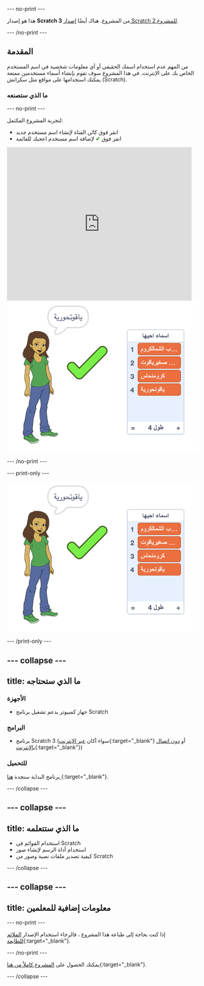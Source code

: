 --- no-print ---

هذا هو إصدار **Scratch 3** من المشروع. هناك أيضًا [إصدار Scratch 2 للمشروع](https://projects.raspberrypi.org/ar-SA/projects/username-generator-scratch2).

--- /no-print ---

## المقدمة

من المهم عدم استخدام اسمك الحقيقي أو أي معلومات شخصية في اسم المستخدم الخاص بك على الإنترنت. في هذا المشروع سوف تقوم بإنشاء أسماء مستخدمين ممتعة يمكنك استخدامها على مواقع مثل سكراتش (Scratch).

### ما الذي ستصنعه

--- no-print ---

لتجربة المشروع المكتمل:

- انقر فوق كائن الفتاة لإنشاء اسم مستخدم جديد
- انقر فوق <span style="color: green;">✔</span> لإضافة اسم مستخدم اعجبك للقائمة

<div class="scratch-preview">
  <iframe allowtransparency="true" width="485" height="402" src="https://scratch.mit.edu/projects/embed/408402285/?autostart=false" frameborder="0" scrolling="no"></iframe>
  <img src="images/usernames-final.png">
</div>

--- /no-print ---

--- print-only ---

![المشروع كامل](images/usernames-final.png)

--- /print-only ---

--- collapse ---
---
title: ما الذي ستحتاجه
---

### الأجهزة

- جهاز كمبيوتر يدعم تشغيل برنامج Scratch

### البرامج

- برنامج Scratch 3 (سواء أكان [عبر الإنترنت](http://rpf.io/scratchon){:target="_blank"} أو [دون اتصال بالإنترنت](http://rpf.io/scratchoff){:target="_blank"})

### للتحميل

برنامج البداية ستجدة [هنا ](http://rpf.io/p/ar-SA/username-generator-go){:target="_blank"}.

--- /collapse ---

--- collapse ---
---
title: ما الذي ستتعلمه
---

- استخدام القوائم في Scratch
- استخدام أداة الرسم لإنشاء صور
- كيفية تصدير ملفات نصية وصور من Scratch

--- /collapse ---

--- collapse ---
---
title: معلومات إضافية للمعلمين
---

--- no-print ---

إذا كنت بحاجة إلى طباعة هذا المشروع ، فالرجاء استخدام الإصدار [الملائم للطابعة](https://projects.raspberrypi.org/ar-SA/projects/username-generator/print){:target="_blank"}.

--- /no-print ---

يمكنك الحصول على [المشروع كاملاً من هنا](http://rpf.io/p/ar-SA/username-generator-get){:target="_blank"}.

--- /collapse ---